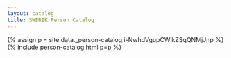 ```yaml
---
layout: catalog
title: SWERIK Person Catalog
---
```

{% assign p = site.data._person-catalog.i-NwhdVgupCWjkZSqQNMjJnp %}
{% include person-catalog.html p=p %}

